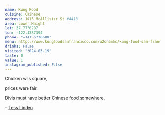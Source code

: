 ```yaml
---
name: Kung Food
cuisine: Chinese
address: 1615 McAllister St #4413
area: Lower Haight
lat: 37.7776287
lon: -122.4387394
phone: "+14156736688"
menu: https://www.kungfoodsanfrancisco.com/u2on3m5c/kung-food-san-francisco-94115/order-online#menu
drinks: False
visited: "2024-03-19"
taste: 0
value: 1
instagram_published: False
---
```


Chicken was square,

prices were fair.

Divis must have better Chinese food somewhere.

– [Tess Linden](https://www.linkedin.com/in/tess-linden-32962761)
